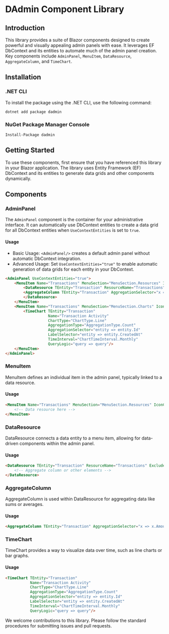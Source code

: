 # DAdmin Component Library

## Introduction
This library provides a suite of Blazor components designed to create powerful and visually appealing admin panels with ease. It leverages EF DbContext and its entities to automate much of the admin panel creation. Key components include `AdminPanel`, `MenuItem`, `DataResource`, `AggregateColumn`, and `TimeChart`.

## Installation

### .NET CLI
To install the package using the .NET CLI, use the following command:
```shell
dotnet add package dadmin
```
### NuGet Package Manager Console
```shell
Install-Package dadmin
```

## Getting Started
To use these components, first ensure that you have referenced this library in your Blazor application. The library uses Entity Framework (EF) DbContext and its entities to generate data grids and other components dynamically.

## Components

### AdminPanel
The `AdminPanel` component is the container for your administrative interface. It can automatically use DbContext entities to create a data grid for all DbContext entities when `UseContextEntities` is set to `true`.

#### Usage
- Basic Usage: `<AdminPanel/>` creates a default admin panel without automatic DbContext integration.
- Advanced Usage: Set `UseContextEntities="true"` to enable automatic generation of data grids for each entity in your DbContext.

```html
<AdminPanel UseContextEntities="true">
    <MenuItem Name="Transactions" MenuSection="MenuSection.Resources" IconClass="fa fa-table">
        <DataResource TEntity="Transaction" ResourceName="Transactions" ExcludedProperties="@(new[] { "Status", "Username" })">
        <AggregateColumn TEntity="Transaction" AggregationSelector="x => x.Amount" Aggregate="DataGridAggregateType.Sum"/>
        </DataResource>
    </MenuItem>
    <MenuItem Name="Transactions" MenuSection="MenuSection.Charts" IconClass="fa fa-table">
        <TimeChart TEntity="Transaction"
                   Name="Transaction Activity"
                   ChartType="ChartType.Line"
                   AggregationType="AggregationType.Count"
                   AggregationSelector="entity => entity.Id"
                   LabelSelector="entity => entity.CreatedAt"
                   TimeInterval="ChartTimeInterval.Monthly"
                   QueryLogic="query => query"/>
    </MenuItem>
</AdminPanel>
```

### MenuItem
MenuItem defines an individual item in the admin panel, typically linked to a data resource.

#### Usage
``` html
<MenuItem Name="Transactions" MenuSection="MenuSection.Resources" IconClass="fa fa-table">
    <!-- Data resource here -->
</MenuItem>
```
### DataResource
DataResource connects a data entity to a menu item, allowing for data-driven components within the admin panel.

#### Usage
```html
<DataResource TEntity="Transaction" ResourceName="Transactions" ExcludedProperties="@(new[] { "Status", "Username" })">
    <!-- Aggregate column or other elements -->
</DataResource>
```
### AggregateColumn
AggregateColumn is used within DataResource for aggregating data like sums or averages.

#### Usage
``` html
<AggregateColumn TEntity="Transaction" AggregationSelector="x => x.Amount" Aggregate="DataGridAggregateType.Sum"/>
```

### TimeChart

TimeChart provides a way to visualize data over time, such as line charts or bar graphs.

#### Usage
``` html
<TimeChart TEntity="Transaction"
           Name="Transaction Activity"
           ChartType="ChartType.Line"
           AggregationType="AggregationType.Count"
           AggregationSelector="entity => entity.Id"
           LabelSelector="entity => entity.CreatedAt"
           TimeInterval="ChartTimeInterval.Monthly"
           QueryLogic="query => query"/>
```

We welcome contributions to this library. Please follow the standard procedures for submitting issues and pull requests.

